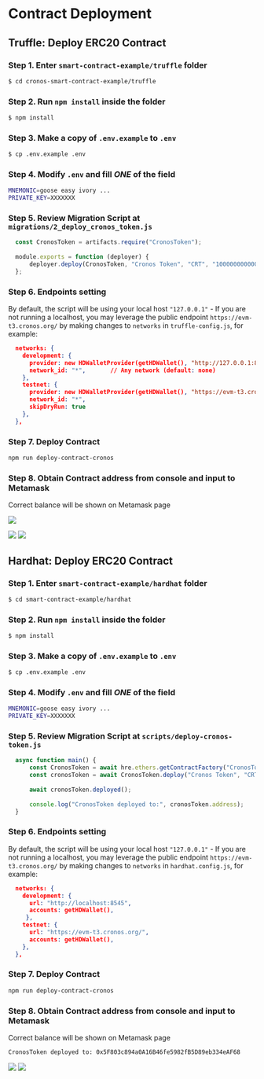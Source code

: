 # Contract Deployment

## Truffle: Deploy ERC20 Contract

### Step 1. Enter `smart-contract-example/truffle` folder

```bash
$ cd cronos-smart-contract-example/truffle
```

### Step 2. Run `npm install` inside the folder

```bash
$ npm install
```

### Step 3. Make a copy of `.env.example` to `.env`

```bash
$ cp .env.example .env
```

### Step 4. Modify `.env` and fill _ONE_ of the field

```bash
MNEMONIC=goose easy ivory ...
PRIVATE_KEY=XXXXXXX
```

### Step 5. Review Migration Script at `migrations/2_deploy_cronos_token.js`

```javascript
  const CronosToken = artifacts.require("CronosToken");
  
  module.exports = function (deployer) {
      deployer.deploy(CronosToken, "Cronos Token", "CRT", "1000000000000000000000000");
  };
```

### Step 6. Endpoints setting

By default, the script will be using your local host `"127.0.0.1"` - If you are not running a localhost, you may leverage the public endpoint `https://evm-t3.cronos.org/` by making changes to `networks` in `truffle-config.js`, for example:

```json
  networks: {
    development: {
      provider: new HDWalletProvider(getHDWallet(), "http://127.0.0.1:8545"), // TODO
      network_id: "*",       // Any network (default: none)
    },
    testnet: {
      provider: new HDWalletProvider(getHDWallet(), "https://evm-t3.cronos.org/"), // TODO
      network_id: "*",
      skipDryRun: true
    },
  },
```

### Step 7. Deploy Contract

```bash
npm run deploy-contract-cronos
```

### Step 8. Obtain Contract address from console and input to Metamask

Correct balance will be shown on Metamask page

![](../assets/cronos-smart-contract/truffle\_deploy\_contract\_address.png)

![](../assets/cronos-smart-contract/metamask\_add\_tokens.png) ![](../assets/cronos-smart-contract/metamask\_add\_token\_success.png)

## Hardhat: Deploy ERC20 Contract

### Step 1. Enter `smart-contract-example/hardhat` folder

```bash
$ cd smart-contract-example/hardhat
```

### Step 2. Run `npm install` inside the folder

```bash
$ npm install
```

### Step 3. Make a copy of `.env.example` to `.env`

```bash
$ cp .env.example .env
```

### Step 4. Modify `.env` and fill _ONE_ of the field

```bash
MNEMONIC=goose easy ivory ...
PRIVATE_KEY=XXXXXXX
```

### Step 5. Review Migration Script at `scripts/deploy-cronos-token.js`

```javascript
  async function main() {
      const CronosToken = await hre.ethers.getContractFactory("CronosToken");
      const cronosToken = await CronosToken.deploy("Cronos Token", "CRT", "1000000000000000000000000");
  
      await cronosToken.deployed();
  
      console.log("CronosToken deployed to:", cronosToken.address);
  }
```

### Step 6. Endpoints setting

By default, the script will be using your local host `"127.0.0.1"` - If you are not running a localhost, you may leverage the public endpoint `https://evm-t3.cronos.org/` by making changes to `networks` in `hardhat.config.js`, for example:

```json
  networks: {
    development: {
      url: "http://localhost:8545",
      accounts: getHDWallet(),
     },
    testnet: {
      url: "https://evm-t3.cronos.org/",
      accounts: getHDWallet(),
    },
  },
```

### Step 7. Deploy Contract

```bash
npm run deploy-contract-cronos
```

### Step 8. Obtain Contract address from console and input to Metamask

Correct balance will be shown on Metamask page

```bash
CronosToken deployed to: 0x5F803c894a0A16B46fe5982fB5D89eb334eAF68
```

![](../assets/cronos-smart-contract/metamask\_add\_tokens.png) ![](../assets/cronos-smart-contract/metamask\_add\_token\_success.png)
